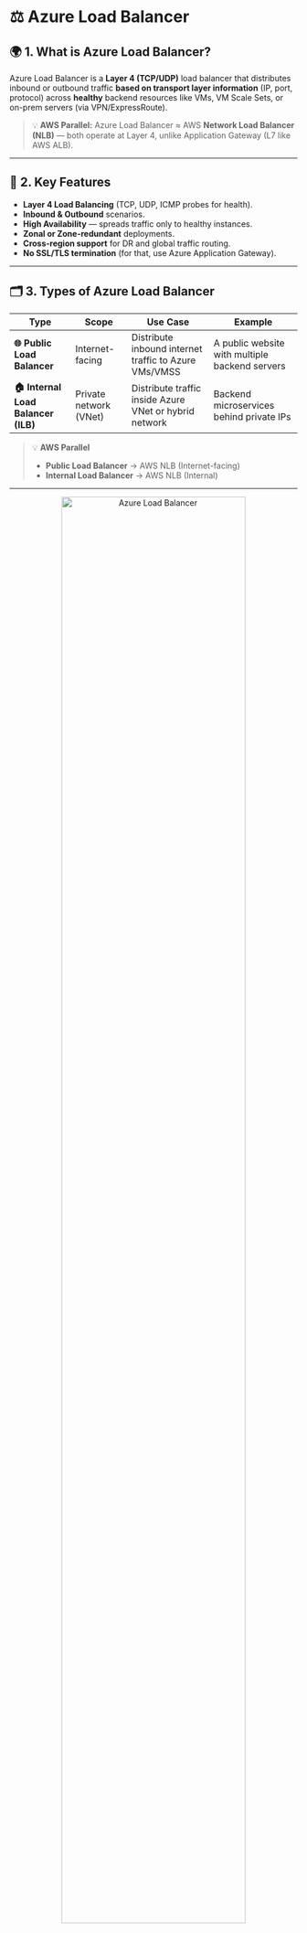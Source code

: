 # ⚖️ Azure Load Balancer

## 🌍 1. What is Azure Load Balancer?

Azure Load Balancer is a **Layer 4 (TCP/UDP)** load balancer that distributes inbound or outbound traffic **based on transport layer information** (IP, port, protocol) across **healthy** backend resources like VMs, VM Scale Sets, or on-prem servers (via VPN/ExpressRoute).

> 💡 **AWS Parallel:** Azure Load Balancer ≈ AWS **Network Load Balancer (NLB)** — both operate at Layer 4, unlike Application Gateway (L7 like AWS ALB).

---

## 🧩 2. Key Features

- **Layer 4 Load Balancing** (TCP, UDP, ICMP probes for health).
- **Inbound & Outbound** scenarios.
- **High Availability** — spreads traffic only to healthy instances.
- **Zonal or Zone-redundant** deployments.
- **Cross-region support** for DR and global traffic routing.
- **No SSL/TLS termination** (for that, use Azure Application Gateway).

---

## 🗂 3. Types of Azure Load Balancer

| Type                                | Scope                  | Use Case                                               | Example                                        |
| ----------------------------------- | ---------------------- | ------------------------------------------------------ | ---------------------------------------------- |
| **🌐 Public Load Balancer**         | Internet-facing        | Distribute inbound internet traffic to Azure VMs/VMSS  | A public website with multiple backend servers |
| **🏠 Internal Load Balancer (ILB)** | Private network (VNet) | Distribute traffic inside Azure VNet or hybrid network | Backend microservices behind private IPs       |

> 💡 **AWS Parallel**
>
> - **Public Load Balancer** → AWS NLB (Internet-facing)
> - **Internal Load Balancer** → AWS NLB (Internal)

---

<div align="center">
  <img src="images/az-lb.png" alt="Azure Load Balancer" style="width: 80%; border-radius: 10px;">
</div>

---

## 🔍 4. Components

<div align="center">
  <img src="images/az-lb-components.png" alt="Azure Load Balancer Components" style="width: 80%; border-radius: 10px;">
</div>

<div align="center">
  <img src="https://docs.microsoft.com/en-us/azure/load-balancer/media/load-balancer-overview/load-balancer-overview.png" alt="Azure Load Balancer" style="width: 80%; border-radius: 10px;">
</div>

### 📌 4.1 **Frontend IP Configuration**

- **Description:** Represents the IP address that clients use to connect to the load balancer.
- **Types:**

  - **Public IP:** For public load balancers accessible from the internet.
  - **Private IP:** For internal load balancers accessible within a virtual network.

- Can have **multiple frontends** per Load Balancer.

### 📌 4.2 **Backend Pool**

- Set of VMs, VMSS instances, or NICs that will receive traffic.
- Instances must be in the **same region** as the Load Balancer.

### 📌 4.3 **Load Balancing Rules**

- Define how traffic maps from frontend → backend.
- Include:

  - Frontend IP
  - Protocol (TCP/UDP)
  - Port mapping
  - Backend pool
  - Health probe
  - **Session Persistence:** Determines if connections should stick to the same backend instance.

### 📌 4.4 **Health Probes**

- Periodically check backend health.
- Types: TCP, HTTP, HTTPS.
- If a probe fails, instance is removed from rotation.

  > 💡 **AWS Parallel**: Similar to **Target Group health checks** in AWS ELB/NLB.

### 📌 4.5. **Inbound NAT rules**

**Inbound NAT (Network Address Translation) rules** in Azure Load Balancer are used to forward traffic from a specific port of a public IP address (or a private IP in the case of an internal load balancer) to a specific port of a virtual machine in the backend pool. This is useful for scenarios where you need direct access to a specific VM for services like SSH or RDP.

**Example Use Case:**

Suppose you have three VMs in the backend pool, and you want to allow remote desktop access (RDP) to each VM via different ports on the same public IP address.

1. **Frontend IP Configuration**:
   - **Public IP Address**: `20.50.30.10`
2. **Backend Pool**:
   - **VM1**: `10.0.0.4`
   - **VM2**: `10.0.0.5`
   - **VM3**: `10.0.0.6`
3. **Inbound NAT Rules**:
   - **Rule 1**: Forward port `50001` on the public IP `20.50.30.10` to port `3389` on `VM1` (`10.0.0.4`)
   - **Rule 2**: Forward port `50002` on the public IP `20.50.30.10` to port `3389` on `VM2` (`10.0.0.5`)
   - **Rule 3**: Forward port `50003` on the public IP `20.50.30.10` to port `3389` on `VM3` (`10.0.0.6`)

### 📌 4.6 **Outbound SNAT Rules**

- Allow backend resources without public IPs to reach the internet.
- Uses **SNAT** (Source Network Address Translation) to share frontend IPs.

---

## 🚦 5. How It Works (Inbound)

```mermaid
sequenceDiagram
    participant Client
    participant AzureLB
    participant VM1
    participant VM2
    participant VM3

    Client->>AzureLB: TCP Request to Public IP:80
    AzureLB->>AzureLB: Check health probes
    AzureLB->>VM2: Forward request (healthy backend)
    VM2->>Client: Response
```

---

## 🚀 6. Deployment Modes

| Mode               | Description                                    | Example                                       |
| ------------------ | ---------------------------------------------- | --------------------------------------------- |
| **Zonal**          | Load Balancer & frontend IP in a specific zone | App in Zone 1 only                            |
| **Zone-redundant** | Spans multiple AZs in a region                 | HA app across 3 zones                         |
| **Cross-region**   | Connects multiple region-specific LBs          | Global failover between East US & West Europe |

---

## 👔 7. SKU Types

Azure Load Balancer offers two SKU types, each with different features and capabilities:

### 💸 1. **Basic SKU**

- **Cost:** Lower cost option suitable for small-scale or non-critical applications.
- **Features:**

  - Limited to **100** frontend IP configurations.
  - **No Support for AZs**.
  - Support **Only HTTP/TCP** health Probes.
  - **Traffic opened by default** (requires NSG for security)
  - **Doesn't support HA Ports**.
  - **NO SLA**.

- **Use Case:** Ideal for development, testing, or small production environments with minimal traffic.

### 🤑 2. **Standard SKU**

- **Cost:** Higher cost but offers enhanced features and performance.
- **Features:**

  - Supports up to **1,000** frontend IP configurations.
  - **Supports AZs**.
  - Support **HTTP/HTTPS/TCP** health Probes.
  - **Traffic blocked by default**.
  - **Supports HA Ports**.
  - **99.99% SLA**

- **Use Case:** Suitable for large-scale, high-traffic, and mission-critical applications requiring robust performance and availability.

---

## ✍🏻 8. Example Scenarios

### Example 1 — **Public Web App**

- Public LB frontend IP: `20.x.x.x`
- Backend pool: 3 VMs in VMSS
- HTTP probe on `/health`
- Rule: TCP:80 → Backend TCP:80

### Example 2 — **Internal Microservices**

- ILB frontend: `10.0.0.5`
- Backend pool: 4 internal services
- Used by other services in the same VNet.
- No public exposure.

### Example 3 — **Outbound-Only**

- VM without public IP can access the internet via outbound rule on LB.

---

## 📜 9. Azure CLI Example — Public LB

```bash
# Create Public Load Balancer
az network lb create \
  --resource-group MyRG \
  --name MyPublicLB \
  --sku Standard \
  --frontend-ip-name MyFrontEnd \
  --backend-pool-name MyBackEndPool \
  --public-ip-address MyPublicIP

# Add load balancing rule
az network lb rule create \
  --resource-group MyRG \
  --lb-name MyPublicLB \
  --name HTTPRule \
  --protocol Tcp \
  --frontend-port 80 \
  --backend-port 80 \
  --frontend-ip-name MyFrontEnd \
  --backend-pool-name MyBackEndPool \
  --probe-name MyHTTPProbe
```

---

## ✅ 10. Best Practices

- ✅ Always use **Standard SKU** for production — supports zones, secure by default.
- ✅ Use **ZRS public IP** for zone redundancy.
- ✅ Configure **proper health probes** to avoid blackholing traffic.
- ✅ For SSL/TLS offloading or WAF, pair with **Azure Application Gateway** in front.
- ✅ Monitor via **Azure Monitor → Metrics** for connections, health probe status, SNAT port exhaustion.

---

## Summary

**Azure Load Balancer** is a powerful and flexible service that ensures your applications remain highly available, scalable, and reliable by efficiently distributing network traffic across multiple resources. Understanding its types, key components, use cases, SKU options, and important configuration considerations is essential for optimizing your Azure infrastructure.

- **Types:** Choose between **Public Load Balancer** for internet-facing applications and **Internal Load Balancer** for internal traffic distribution.
- **Key Components:** Frontend IPs, backend pools, load balancing rules, health probes, and inbound/outbound rules form the backbone of effective load balancing.
- **Use Cases:** Ideal for web applications, gaming services, database clusters, multi-tier architectures, and hybrid deployments.
- **SKU Types:** Select **Basic** for cost-effective, small-scale deployments or **Standard** for enhanced features and large-scale applications.
- **Important Considerations:** Configure `sticky sessions`, ensure `SKU matching`, utilize `floating IPs`, and enable`HA ports` to meet your specific networking needs.
